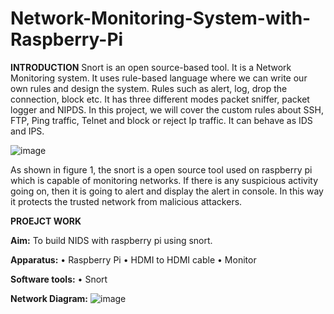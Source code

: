 # Network-Monitoring-System-with-Raspberry-Pi

**INTRODUCTION**
Snort is an open source-based tool. It is a Network Monitoring system. It uses rule-based language where we can write our own rules and design the system. Rules such as alert, log, drop the connection, block etc. It has three different modes packet sniffer, packet logger and NIPDS. In this project, we will cover the custom rules about SSH, FTP, Ping traffic, Telnet and block or reject Ip traffic. It can behave as IDS and IPS. 

![image](https://github.com/srisowmya2000/Network-Monitoring-System-with-Raspberry-Pi/assets/59259117/c0d5e063-760e-44a4-bbfc-798bf2092f0e)

As shown in figure 1, the snort is a open source tool used on raspberry pi which is capable of monitoring networks. If there is any suspicious activity going on, then it is going to alert and display the alert in console. In this way it protects the trusted network from malicious attackers. 

**PROEJCT WORK**

**Aim:** To build NIDS with raspberry pi using snort. 

**Apparatus:** 
•	Raspberry Pi
•	HDMI to HDMI cable
•	Monitor

**Software tools:** 
•	Snort 

**Network Diagram:**
![image](https://github.com/srisowmya2000/Network-Monitoring-System-with-Raspberry-Pi/assets/59259117/778c1246-e179-4946-aa05-92a656534359)






